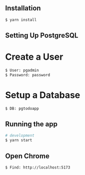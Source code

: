## Installation

```bash
$ yarn install
```

## Setting Up PostgreSQL 
# Create a User
```bash
$ User: pgadmin
$ Password: password
```
# Setup a Database
```bash
$ DB: pgtodoapp
```

## Running the app
```bash
# development
$ yarn start
```

## Open Chrome
```bash
$ Find: http://localhost:5173
```